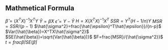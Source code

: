 ## Mathmetical Formula


$\hat{\beta}=(X^TX)^{-1}X^TY$
$\hat{Y}=\hat{\beta}X$
$\hat{\epsilon}=Y-\hat{Y}$
$H=X(X^TX)^{-1}X^T$
$SSR=Y^T(H-1/n)Y$
$MSR=SSR/(p-1)$
$\hat{\sigma^2}=frac{\hat{\epsilon}^T\hat{\epsilon}}/{n-p}$
$Var(\hat{\beta})=X^TX\hat{\sigma^2}$
$SE(\hat{\beta})=\sqrt{Var(\hat{\beta})}$
$F=frac{MSR}/{\hat{\sigma^2}}$
$t=frac{\hat{\beta}}/{SE(\hat{\beta})}$
